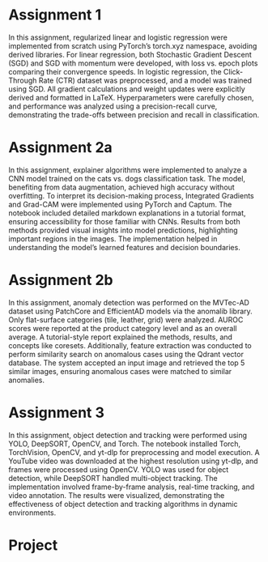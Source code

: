 # Assignment 1
In this assignment, regularized linear and logistic regression were implemented from scratch using PyTorch’s torch.xyz namespace, avoiding derived libraries. For linear regression, both Stochastic Gradient Descent (SGD) and SGD with momentum were developed, with loss vs. epoch plots comparing their convergence speeds. In logistic regression, the Click-Through Rate (CTR) dataset was preprocessed, and a model was trained using SGD. All gradient calculations and weight updates were explicitly derived and formatted in LaTeX. Hyperparameters were carefully chosen, and performance was analyzed using a precision-recall curve, demonstrating the trade-offs between precision and recall in classification.

# Assignment 2a
In this assignment, explainer algorithms were implemented to analyze a CNN model trained on the cats vs. dogs classification task. The model, benefiting from data augmentation, achieved high accuracy without overfitting. To interpret its decision-making process, Integrated Gradients and Grad-CAM were implemented using PyTorch and Captum. The notebook included detailed markdown explanations in a tutorial format, ensuring accessibility for those familiar with CNNs. Results from both methods provided visual insights into model predictions, highlighting important regions in the images. The implementation helped in understanding the model’s learned features and decision boundaries.

# Assignment 2b
In this assignment, anomaly detection was performed on the MVTec-AD dataset using PatchCore and EfficientAD models via the anomalib library. Only flat-surface categories (tile, leather, grid) were analyzed. AUROC scores were reported at the product category level and as an overall average. A tutorial-style report explained the methods, results, and concepts like coresets. Additionally, feature extraction was conducted to perform similarity search on anomalous cases using the Qdrant vector database. The system accepted an input image and retrieved the top 5 similar images, ensuring anomalous cases were matched to similar anomalies.

# Assignment 3
In this assignment, object detection and tracking were performed using YOLO, DeepSORT, OpenCV, and Torch. The notebook installed Torch, TorchVision, OpenCV, and yt-dlp for preprocessing and model execution. A YouTube video was downloaded at the highest resolution using yt-dlp, and frames were processed using OpenCV. YOLO was used for object detection, while DeepSORT handled multi-object tracking. The implementation involved frame-by-frame analysis, real-time tracking, and video annotation. The results were visualized, demonstrating the effectiveness of object detection and tracking algorithms in dynamic environments.

# Project
